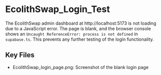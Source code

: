 # EcolithSwap_Login_Test

The EcolithSwap admin dashboard at http://localhost:5173 is not loading due to a JavaScript error. The page is blank, and the browser console shows an `Uncaught ReferenceError: process is not defined` in `supabase.ts`. This prevents any further testing of the login functionality.

## Key Files

- EcolithSwap_login_page.png: Screenshot of the blank login page
